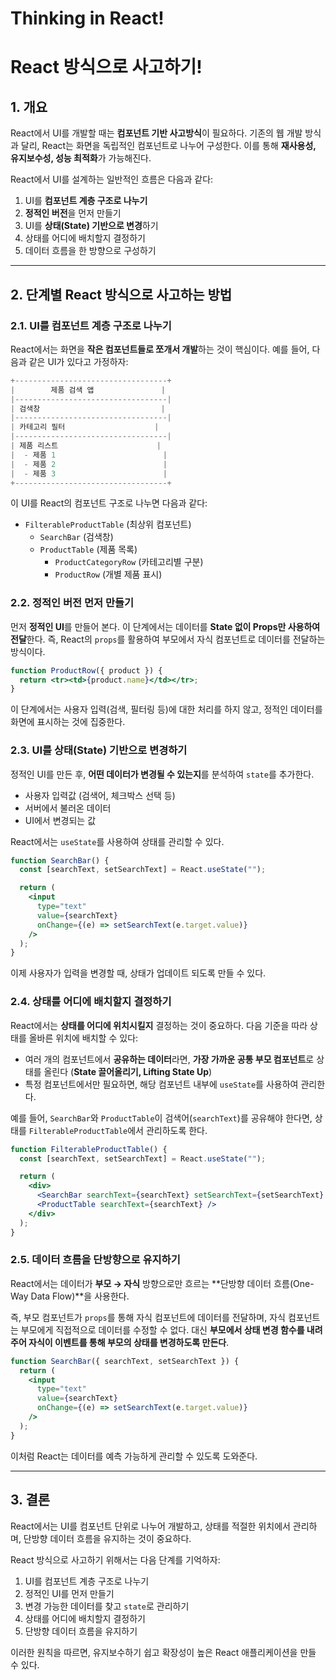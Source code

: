 # Thinking in React!

# React 방식으로 사고하기!

## **1. 개요**

React에서 UI를 개발할 때는 **컴포넌트 기반 사고방식**이 필요하다. 기존의 웹 개발 방식과 달리, React는 화면을 독립적인 컴포넌트로 나누어 구성한다. 이를 통해 **재사용성, 유지보수성, 성능 최적화**가 가능해진다.

React에서 UI를 설계하는 일반적인 흐름은 다음과 같다:

1. UI를 **컴포넌트 계층 구조로 나누기**
2. **정적인 버전**을 먼저 만들기
3. UI를 **상태(State) 기반으로 변경**하기
4. 상태를 어디에 배치할지 결정하기
5. 데이터 흐름을 한 방향으로 구성하기

---

## **2. 단계별 React 방식으로 사고하는 방법**

### **2.1. UI를 컴포넌트 계층 구조로 나누기**

React에서는 화면을 **작은 컴포넌트들로 쪼개서 개발**하는 것이 핵심이다. 예를 들어, 다음과 같은 UI가 있다고 가정하자:

```jsx
+----------------------------------+
|        제품 검색 앱               |
|----------------------------------|
| 검색창                           |
|----------------------------------|
| 카테고리 필터                    |
|----------------------------------|
| 제품 리스트                      |
|  - 제품 1                        |
|  - 제품 2                        |
|  - 제품 3                        |
+----------------------------------+
```

이 UI를 React의 컴포넌트 구조로 나누면 다음과 같다:

- `FilterableProductTable` (최상위 컴포넌트)
    - `SearchBar` (검색창)
    - `ProductTable` (제품 목록)
        - `ProductCategoryRow` (카테고리별 구분)
        - `ProductRow` (개별 제품 표시)

### **2.2. 정적인 버전 먼저 만들기**

먼저 **정적인 UI**를 만들어 본다. 이 단계에서는 데이터를 **State 없이 Props만 사용하여 전달**한다. 즉, React의 `props`를 활용하여 부모에서 자식 컴포넌트로 데이터를 전달하는 방식이다.

```jsx
function ProductRow({ product }) {
  return <tr><td>{product.name}</td></tr>;
}
```

이 단계에서는 사용자 입력(검색, 필터링 등)에 대한 처리를 하지 않고, 정적인 데이터를 화면에 표시하는 것에 집중한다.

### **2.3. UI를 상태(State) 기반으로 변경하기**

정적인 UI를 만든 후, **어떤 데이터가 변경될 수 있는지**를 분석하여 `state`를 추가한다.

- 사용자 입력값 (검색어, 체크박스 선택 등)
- 서버에서 불러온 데이터
- UI에서 변경되는 값

React에서는 `useState`를 사용하여 상태를 관리할 수 있다.

```jsx
function SearchBar() {
  const [searchText, setSearchText] = React.useState("");

  return (
    <input
      type="text"
      value={searchText}
      onChange={(e) => setSearchText(e.target.value)}
    />
  );
}
```

이제 사용자가 입력을 변경할 때, 상태가 업데이트 되도록 만들 수 있다.

### **2.4. 상태를 어디에 배치할지 결정하기**

React에서는 **상태를 어디에 위치시킬지** 결정하는 것이 중요하다. 다음 기준을 따라 상태를 올바른 위치에 배치할 수 있다:

- 여러 개의 컴포넌트에서 **공유하는 데이터**라면, **가장 가까운 공통 부모 컴포넌트**로 상태를 올린다 (**State 끌어올리기, Lifting State Up**)
- 특정 컴포넌트에서만 필요하면, 해당 컴포넌트 내부에 `useState`를 사용하여 관리한다.

예를 들어, `SearchBar`와 `ProductTable`이 검색어(`searchText`)를 공유해야 한다면, 상태를 `FilterableProductTable`에서 관리하도록 한다.

```jsx
function FilterableProductTable() {
  const [searchText, setSearchText] = React.useState("");

  return (
    <div>
      <SearchBar searchText={searchText} setSearchText={setSearchText} />
      <ProductTable searchText={searchText} />
    </div>
  );
}
```

### **2.5. 데이터 흐름을 단방향으로 유지하기**

React에서는 데이터가 **부모 → 자식** 방향으로만 흐르는 **단방향 데이터 흐름(One-Way Data Flow)**을 사용한다.

즉, 부모 컴포넌트가 `props`를 통해 자식 컴포넌트에 데이터를 전달하며, 자식 컴포넌트는 부모에게 직접적으로 데이터를 수정할 수 없다. 대신 **부모에서 상태 변경 함수를 내려주어 자식이 이벤트를 통해 부모의 상태를 변경하도록 만든다**.

```jsx
function SearchBar({ searchText, setSearchText }) {
  return (
    <input
      type="text"
      value={searchText}
      onChange={(e) => setSearchText(e.target.value)}
    />
  );
}
```

이처럼 React는 데이터를 예측 가능하게 관리할 수 있도록 도와준다.

---

## **3. 결론**

React에서는 UI를 컴포넌트 단위로 나누어 개발하고, 상태를 적절한 위치에서 관리하며, 단방향 데이터 흐름을 유지하는 것이 중요하다.

React 방식으로 사고하기 위해서는 다음 단계를 기억하자:

1. UI를 컴포넌트 계층 구조로 나누기
2. 정적인 UI를 먼저 만들기
3. 변경 가능한 데이터를 찾고 `state`로 관리하기
4. 상태를 어디에 배치할지 결정하기
5. 단방향 데이터 흐름을 유지하기

이러한 원칙을 따르면, 유지보수하기 쉽고 확장성이 높은 React 애플리케이션을 만들 수 있다.
